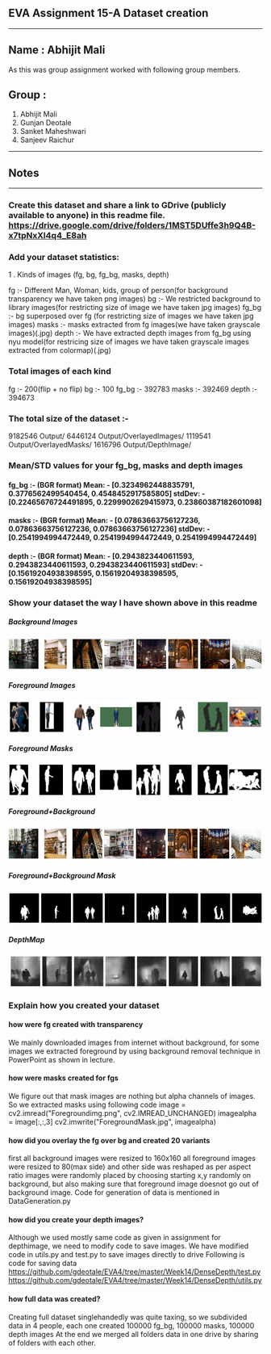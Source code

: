 ## EVA Assignment 15-A Dataset creation
------------------------------------------------------------------------------------------------------------
## Name : Abhijit Mali

As this was group assignment worked with following group members.

## Group : 
1. Abhijit Mali
2. Gunjan Deotale
3. Sanket Maheshwari
4. Sanjeev Raichur

----------------------
## Notes 
---------------------------------------------------------------------------------------------------------------------------

### Create this dataset and share a link to GDrive (publicly available to anyone) in this readme file. https://drive.google.com/drive/folders/1MST5DUffe3h9Q4B-x7tpNxXl4q4_E8ah

### Add your dataset statistics:

1 . Kinds of images (fg, bg, fg_bg, masks, depth)

fg :- Different Man, Woman, kids, group of person(for background transparency we have taken png images) bg :- We restricted background to library images(for restricting size of image we have taken jpg images) fg_bg :- bg superposed over fg (for restricting size of images we have taken jpg images) masks :- masks extracted from fg images(we have taken grayscale images)(.jpg) depth :- We have extracted depth images from fg_bg using nyu model(for restricing size of images we have taken grayscale images extracted from colormap)(.jpg)

### Total images of each kind
fg :- 200(flip + no flip) bg :- 100 fg_bg :- 392783 masks :- 392469 depth :- 394673

### The total size of the dataset :-
9182546 Output/ 6446124 Output/OverlayedImages/ 1119541 Output/OverlayedMasks/ 1616796 Output/DepthImage/

### Mean/STD values for your fg_bg, masks and depth images
#### fg_bg :- (BGR format) Mean: - [0.3234962448835791, 0.3776562499540454, 0.4548452917585805] stdDev: - [0.22465676724491895, 0.2299902629415973, 0.23860387182601098]

#### masks :- (BGR format) Mean: - [0.07863663756127236, 0.07863663756127236, 0.07863663756127236] stdDev: - [0.2541994994472449, 0.2541994994472449, 0.2541994994472449]

#### depth :- (BGR format) Mean: - [0.2943823440611593, 0.2943823440611593, 0.2943823440611593] stdDev: - [0.15619204938398595, 0.15619204938398595, 0.15619204938398595]

### Show your dataset the way I have shown above in this readme

##### Background Images 
![bg](https://github.com/gdeotale/EVA4/raw/master/Week14/Images/background.png)

##### Foreground Images 
![fg](https://github.com/gdeotale/EVA4/raw/master/Week14/Images/foreground.png)

##### Foreground Masks 
![fm](https://github.com/gdeotale/EVA4/raw/master/Week14/Images/Masks.png)

##### Foreground+Background 
![fg+bg](https://github.com/gdeotale/EVA4/raw/master/Week14/Images/OverlayedImages.png)

##### Foreground+Background Mask 
![fg+bg mas](https://github.com/gdeotale/EVA4/raw/master/Week14/Images/OverlayedDepthMask.png)

##### DepthMap 
![dm](https://github.com/gdeotale/EVA4/raw/master/Week14/Images/Overlayed.png)

### Explain how you created your dataset

#### how were fg created with transparency 
We mainly downloaded images from internet without background, for some images we extracted foreground by using background removal technique in PowerPoint as shown in lecture.

#### how were masks created for fgs 
We figure out that mask images are nothing but alpha channels of images. So we extracted masks using following code image = cv2.imread("Foregroundimg.png", cv2.IMREAD_UNCHANGED) imagealpha = image[:,:,3] cv2.imwrite("ForegroundMask.jpg", imagealpha)

#### how did you overlay the fg over bg and created 20 variants
first all background images were resized to 160x160
all foreground images were resized to 80(max side) and other side was reshaped as per aspect ratio
images were randomly placed by choosing starting x,y randomly on background, but also making sure that foreground image doesnot go out of background image.
Code for generation of data is mentioned in DataGeneration.py

#### how did you create your depth images?
Although we used mostly same code as given in assignment for depthimage, we need to modify code to save images.
We have modified code in utils.py and test.py to save images directly to drive
Following is code for saving data https://github.com/gdeotale/EVA4/tree/master/Week14/DenseDepth/test.py https://github.com/gdeotale/EVA4/tree/master/Week14/DenseDepth/utils.py

#### how full data was created?
Creating full dataset singlehandedly was quite taxing, so we subdivided data in 4 people, each one created 100000 fg_bg, 100000 masks, 100000 depth images
At the end we merged all folders data in one drive by sharing of folders with each other.
